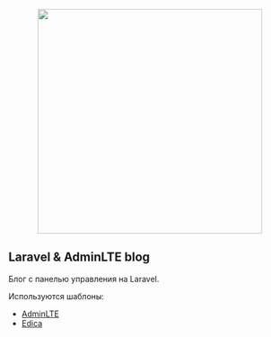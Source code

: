 <p align="center"><a href="https://laravel.com" target="_blank"><img src="https://raw.githubusercontent.com/laravel/art/master/logo-lockup/5%20SVG/2%20CMYK/1%20Full%20Color/laravel-logolockup-cmyk-red.svg" width="400"></a></p>

## Laravel & AdminLTE blog

Блог с панелью управления на Laravel. 

Используются шаблоны:
- [AdminLTE](https://adminlte.io/)
- [Edica](https://www.bootstrapdash.com/product/edica) 